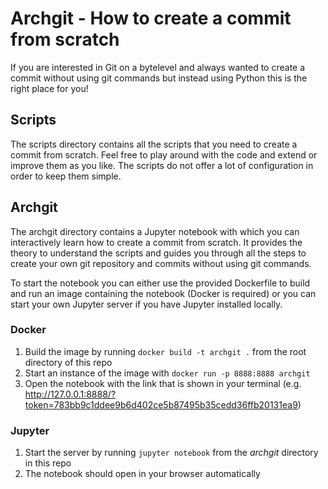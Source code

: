 # Archgit - How to create a commit from scratch

If you are interested in Git on a bytelevel and always wanted to create a commit without using git commands but instead using Python this is the right place for you!

## Scripts
The scripts directory contains all the scripts that you need to create a commit from scratch. Feel free to play around with the code and extend or improve them as you like. The scripts do not offer a lot of configuration in order to keep them simple.

## Archgit
The archgit directory contains a Jupyter notebook with which you can interactively learn how to create a commit from scratch. It provides the theory to understand the scripts and guides you through all the steps to create your own git repository and commits without using git commands.

To start the notebook you can either use the provided Dockerfile to build and run an image containing the notebook (Docker is required) or you can start your own Jupyter server if you have Jupyter installed locally.

### Docker
1. Build the image by running `docker build -t archgit .` from the root directory of this repo
2. Start an instance of the image with `docker run -p 8888:8888 archgit`
3. Open the notebook with the link that is shown in your terminal (e.g.
http://127.0.0.1:8888/?token=783bb9c1ddee9b6d402ce5b87495b35cedd36ffb20131ea9)

### Jupyter
1. Start the server by running `jupyter notebook` from the *archgit* directory in this repo
2. The notebook should open in your browser automatically